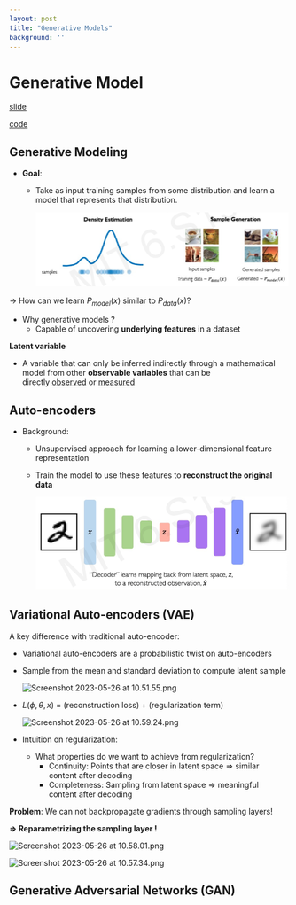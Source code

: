 ```yaml
---
layout: post
title: "Generative Models"
background: ''
---
```

# Generative Model

[slide](http://introtodeeplearning.com/slides/6S191_MIT_DeepLearning_L4.pdf)

[code](https://colab.research.google.com/drive/1MNLBGtLv_segHZpY68ClkOQ39myrfgJC)

## Generative Modeling

- **Goal**:
    - Take as input training samples from some distribution and learn a model that represents that distribution.
        
        ![Screenshot 2023-05-26 at 10.39.55.png](/img/posts/Generative/Screenshot_2023-05-26_at_10.39.55.png)
        

→ How can we learn $P_{model}(x)$ similar to $P_{data}(x)$?

- Why  generative models ?
    - Capable of uncovering **underlying features** in a dataset

**Latent variable**

- A variable that can only be inferred indirectly through a mathematical model from other **observable variables** that can be directly [observed](https://en.wikipedia.org/wiki/Observation) or [measured](https://en.wikipedia.org/wiki/Measurement)

## Auto-encoders

- Background:
    - Unsupervised approach for learning a lower-dimensional feature representation
    - Train the model to use these features to **reconstruct the original data**
        
        ![img](img/posts/Generative/Screenshot_2023-05-26_at_10.48.21.png)
        

## Variational Auto-encoders (VAE)

A key difference with traditional auto-encoder:

- Variational auto-encoders are a probabilistic twist on auto-encoders
- Sample from the mean and standard deviation to compute latent sample
    
    ![Screenshot 2023-05-26 at 10.51.55.png](Generative%20Model%20611f0566cb8b4703affa8e6c80a5515d/Screenshot_2023-05-26_at_10.51.55.png)
    
- $L(\phi,\theta,x)$ = (reconstruction loss) + (regularization term)
    
    ![Screenshot 2023-05-26 at 10.59.24.png](Generative%20Model%20611f0566cb8b4703affa8e6c80a5515d/Screenshot_2023-05-26_at_10.59.24.png)
    
- Intuition on regularization:
    - What properties do we want to achieve from regularization?
        - Continuity: Points that are closer in latent space ⇒ similar content after decoding
        - Completeness: Sampling from latent space ⇒ meaningful content after decoding

**Problem**: We can not backpropagate gradients through sampling layers! 

**⇒ Reparametrizing the sampling layer !** 

![Screenshot 2023-05-26 at 10.58.01.png](Generative%20Model%20611f0566cb8b4703affa8e6c80a5515d/Screenshot_2023-05-26_at_10.58.01.png)

![Screenshot 2023-05-26 at 10.57.34.png](Generative%20Model%20611f0566cb8b4703affa8e6c80a5515d/Screenshot_2023-05-26_at_10.57.34.png)

## Generative Adversarial Networks (GAN)